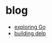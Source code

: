 
[meta]: # (CSS_URL=./blog.css)
[meta]: # (DOCUMENT_TITLE=viveknathani - blog)

# blog

- [exploring Go](./go)
- [building delp](./delp)